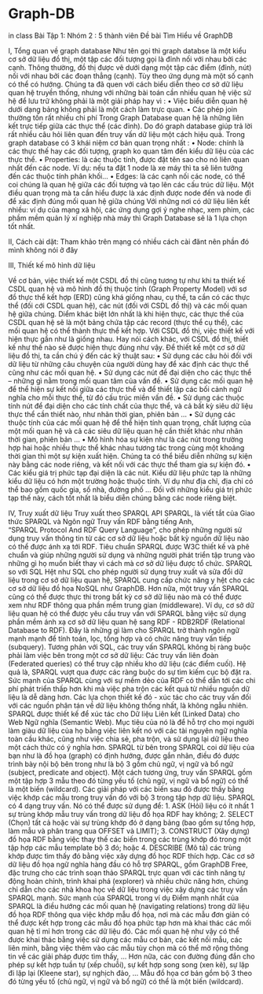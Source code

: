 # Graph-DB
in class
Bài Tập 1:
Nhóm 2 : 5 thành viên
Đề bài
Tìm Hiểu về GraphDB

I, Tổng quan về graph database
Như tên gọi thì graph databse là một kiểu cơ sở dữ liệu đồ thị, một tập các đối tượng gọi là đỉnh nối với nhau bởi các cạnh. Thông thường, đồ thị được vẽ dưới dạng một tập các điểm (đỉnh, nút) nối với nhau bởi các đoạn thẳng (cạnh). Tùy theo ứng dụng mà một số cạnh có thể có hướng.
Chúng ta đã quen với cách biểu diễn theo cơ sở dữ liệu quan hệ truyền thống, nhưng với những bài toán cần nhiều quan hệ việc sử hệ để lưu trữ không phải là một giải pháp hay vì :
    • Việc biểu diễn quan hệ dưới dạng bảng không phải là một cách làm trực quan.
    • Các phép join thường tốn rất nhiều chi phí
Trong Graph Database quan hệ là những liên kết trực tiếp giữa các thực thể (các đỉnh). Do đó graph database giúp trả lời rất nhiều câu hỏi liên quan đến truy vấn dữ liệu một cách hiệu quả.
Trong graph database có 3 khái niệm cơ bản quan trọng nhất :
    • Node: chính là các thực thế hay các đối tượng, graph ko quan tâm đến kiểu dữ liệu của các thực thể.
    • Properties: là các thuộc tính, được đặt tên sao cho nó liên quan nhất đến các node. Ví dụ: nếu ta đặt 1 node là xe máy thì ta sẽ liên tưởng đến các thuộc tính phân khối...
    • Edges: là các cạnh nối các node, có thể coi chúng là quan hệ giữa các đối tượng và tạo lên các cấu trúc dữ liệu. Một điều quan trọng mà ta cần hiểu được là xác định được node đến và node đi để xác định đúng mối quan hệ giữa chúng
Với những nơi có dữ liệu liên kết nhiều: ví dụ của mạng xã hội, các ứng dụng gợi ý nghe nhạc, xem phim, các phầm mềm quản lý xí nghiệp nhà máy thì Graph Database sẽ là 1 lựa chọn tốt nhất.

II, Cách cài dặt:
Tham khảo trên mạng có nhiều cách cài đănt nên phần đó mình không nói ở đây

 III, Thiết kế mô hình dữ liệu

Về cơ bản, việc thiết kế một CSDL đồ thị cũng tương tự như khi ta thiết kế CSDL quan hệ và mô hình đồ thị thuộc tính (Graph Property Model) với sơ đồ thực thể kết hợp (ERD) cũng khá giống nhau, cụ thể, ta cần có các thực thể (đối cới CSDL quan hệ), các nút (đối với CSDL đồ thị) và các mối quan hệ giữa chúng. Diểm khác biệt lớn nhất là khi hiện thực, các thực thế của CSDL quan hệ sẽ là một bảng chứa tập các record (thực thể cụ thể), các mối quan hệ có thể thành thực thể kết hợp. Với CSDL đồ thị, việc thiết kế với hiện thực gần như là giống nhau. Hay nói cách khác, với CSDL đồ thị, thiết kế như thế nào sẽ được hiện thực đúng như vậy. Để thiết kế một cơ sở dữ liệu đồ thị, ta cần chú ý đến các kỹ thuật sau:
    • Sử dụng các câu hỏi đối với dữ liệu từ những câu chuyện của người dùng hay để xác định các thực thể cũng như các mối quan hệ.
    • Sử dụng các nút để đại diện cho các thực thể – những gì nằm trong mối quan tâm của vấn đề.
    • Sử dụng các mối quan hệ để thể hiện sự kết nối giữa các thực thể và để thiết lập các bối cảnh ngữ nghĩa cho mỗi thực thể, từ đó cấu trúc miền vấn đề.
    • Sử dụng các thuộc tính nút để đại diện cho các tính chất của thực thể, và cả bất kỳ siêu dữ liệu thực thể cần thiết nào, như nhãn thời gian, phiên bản …
    • Sử dụng các thuộc tính của các mối quan hệ để thể hiện tính quan trọng, chất lượng của một mối quan hệ và cả các siêu dữ liệu quan hệ cần thiết khác như nhãn thời gian, phiên bản …
    • Mô hình hóa sự kiện như là các nút trong trường hợp hai hoặc nhiều thực thể khác nhau tương tác trong cùng một khoảng thời gian thì một sự kiện xuất hiện. Chúng ta có thể biểu diễn những sự kiện này bằng các node riêng, và kết nối với các thực thể tham gia sự kiện đó.
    • Các kiểu giá trị phức tạp đại diện là các nút. Kiểu dữ liệu phức tạp là những kiểu dữ liệu có hơn một trường hoặc thuộc tính. Ví dụ như địa chỉ, địa chỉ có thể bao gồm quốc gia, số nhà, đường phố … Đối với những kiểu giá trị phức tạp thế này, cách tốt nhất là biểu diễn chúng bằng các node riêng biệt.


IV, Truy xuất dữ liệu
Truy xuất theo SPARQL API
SPARQL, là viết tắt của Giao thức SPARQL và Ngôn ngữ Truy vấn RDF bằng tiếng Anh, “SPARQL Protocol And RDF Query Language”, cho phép những người sử dụng truy vấn thông tin từ các cơ sở dữ liệu hoặc bất kỳ nguồn dữ liệu nào có thể được ánh xạ tới RDF.
Tiêu chuẩn SPARQL được W3C thiết kế và phê chuẩn và giúp những người sử dụng và những người phát triển tập trung vào những gì họ muốn biết thay vì cách mà cơ sở dữ liệu được tổ chức.
SPARQL so với SQL
Hệt như SQL cho phép người sử dụng truy xuất và sửa đổi dữ liệu trong cơ sở dữ liệu quan hệ, SPARQL cung cấp chức năng y hệt cho các cơ sở dữ liệu đồ họa NoSQL như GraphDB.
Hơn nữa, một truy vấn SPARQL cũng có thể được thực thi trong bất kỳ cơ sở dữ liệu nào mà có thể được xem như RDF thông qua phần mềm trung gian (middleware). Ví dụ, cơ sở dữ liệu quan hệ có thể được yêu cầu truy vấn với SPARQL bằng việc sử dụng phần mềm ánh xạ cơ sở dữ liệu quan hệ sang RDF - RDB2RDF (Relational Database to RDF).
Đây là những gì làm cho SPARQL trở thành ngôn ngữ mạnh mạnh để tính toán, lọc, tổng hợp và có chức năng truy vấn tiếp (subquery).
Tương phản với SQL, các truy vấn SPARQL không bị ràng buộc phải làm việc bên trong một cơ sở dữ liệu: Các truy vấn liên đoàn (Federated queries) có thể truy cập nhiều kho dữ liệu (các điểm cuối). Hệ quả là, SPARQL vượt qua được các ràng buộc do sự tìm kiếm cục bộ đặt ra.
Sức mạnh của SPARQL cùng với sự mềm dẻo của RDF có thể dẫn tới các chi phí phát triển thấp hơn khi mà việc pha trộn các kết quả từ nhiều nguồn dữ liệu là dễ dàng hơn.
Các lựa chọn thiết kế đó - xúc tác cho các truy vấn đối với các nguồn phân tán về dữ liệu không thống nhất, là không ngẫu nhiên. SPARQL được thiết kế để xúc tác cho Dữ liệu Liên kết (Linked Data) cho Web Ngữ nghĩa (Semantic Web). Mục tiêu của nó là để hỗ trợ cho mọi người làm giàu dữ liệu của họ bằng việc liên kết nó với các tài nguyên ngữ nghĩa toàn cầu khác, cũng như việc chia sẻ, pha trộn, và sử dụng lại dữ liệu theo một cách thức có ý nghĩa hơn.
SPARQL từ bên trong
SPARQL coi dữ liệu của bạn như là đồ họa (graph) có định hướng, được gắn nhãn, điều đó được trình bày nội bộ bên trong như là bộ 3 gồm chủ ngữ, vị ngữ và bổ ngữ (subject, predicate and object).
Một cách tương ứng, truy vấn SPARQL gồm một tập hợp 3 mẫu theo đó từng yếu tố (chủ ngữ, vị ngữ và bổ ngữ) có thể là một biến (wildcard). Các giải pháp với các biến sau đó được thấy bằng việc khớp các mẫu trong truy vấn đó với bộ 3 trong tập hợp dữ liệu.
SPARQL có 4 dạng truy vấn. Nó có thể được sử dụng để:
    1. ASK (Hỏi) liệu có ít nhất 1 sự trùng khớp mẫu truy vấn trong dữ liệu đồ họa RDF hay không;
    2. SELECT (Chọn) tất cả hoặc vài sự trùng khớp đó ở dạng bảng (bao gồm sự tổng hợp, làm mẫu và phân trang qua OFFSET và LIMIT);
    3. CONSTRUCT (Xây dựng) đồ họa RDF bằng việc thay thế các biến trong các trùng khớp đó trong một tập hợp các mẫu template bộ 3 đó; hoặc
    4. DESCRIBE (Mô tả) các trùng khớp được tìm thấy đó bằng việc xây dựng đồ học RDF thích hợp.
Các cơ sở dữ liệu đồ họa ngữ nghĩa hàng đầu có hỗ trợ SPARQL, gồm GraphDB Free, đặc trưng cho các trình soạn thảo SPARQL trực quan với các tính năng tự động hoàn chỉnh, trình khai phá (explorer) và nhiều chức năng hơn, chúng chỉ dẫn cho các nhà khoa học về dữ liệu trong việc xây dựng các truy vấn SPARQL mạnh.
Sức mạnh của SPARQL trong ví dụ
Điểm mạnh nhất của SPARQL là điều hướng các mối quan hệ (navigating relations) trong dữ liệu đồ họa RDF thông qua việc khớp mẫu đồ họa, nơi mà các mẫu đơn giản có thể được kết hợp trong các mẫu đồ họa phức tạp hơn mà khai thác các mối quan hệ tỉ mỉ hơn trong các dữ liệu đó.
Các mối quan hệ như vậy có thể được khai thác bằng việc sử dụng các mẫu cơ bản, các kết nối mẫu, các liên minh, bằng việc thêm vào các mẫu tùy chọn mà có thể mở rộng thông tin về các giải pháp được tìm thấy, … Hơn nữa, các con đường đúng đắn cho phép sự kết hợp tuần tự (xếp chuỗi), sự kết hợp song song (xen kẽ), sự lặp đi lặp lại (Kleene star), sự nghịch đảo, …
Mẫu đồ họa cơ bản gồm bộ 3 theo đó từng yếu tố (chủ ngữ, vị ngữ và bổ ngữ) có thể là một biến (wildcard).



